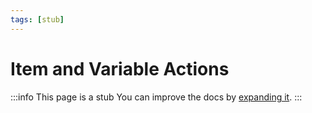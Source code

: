 ```yaml
---
tags: [stub]
---
```


# Item and Variable Actions

:::info This page is a stub
You can improve the docs by [expanding it](../../contributing).
:::